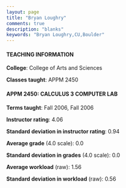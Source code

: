 ```yaml
---
layout: page
title: "Bryan Loughry" 
comments: true
description: "blanks"
keywords: "Bryan Loughry,CU,Boulder"
---
```

<head>
<script src="https://ajax.googleapis.com/ajax/libs/jquery/2.1.3/jquery.min.js"></script>
<script src="https://dl.dropboxusercontent.com/s/pc42nxpaw1ea4o9/highcharts.js?dl=0"></script>
<!-- <script src="../assets/js/highcharts.js"></script> -->
<style type="text/css">@font-face {
	font-family: "Bebas Neue";
	src: url(https://www.filehosting.org/file/details/544349/BebasNeue Regular.otf) format("opentype");
	}
	h1.Bebas { 
		font-family: "Bebas Neue", Verdana, Tahoma;
	}
</style>
</head>
	   
#### TEACHING INFORMATION

**College**: College of Arts and Sciences

**Classes taught**: APPM 2450

#### APPM 2450: CALCULUS 3 COMPUTER LAB

**Terms taught**: Fall 2006, Fall 2006

**Instructor rating**: 4.06

**Standard deviation in instructor rating**: 0.94

**Average grade** (4.0 scale): 0.0

**Standard deviation in grades** (4.0 scale): 0.0

**Average workload** (raw): 1.56

**Standard deviation in workload** (raw): 0.56

